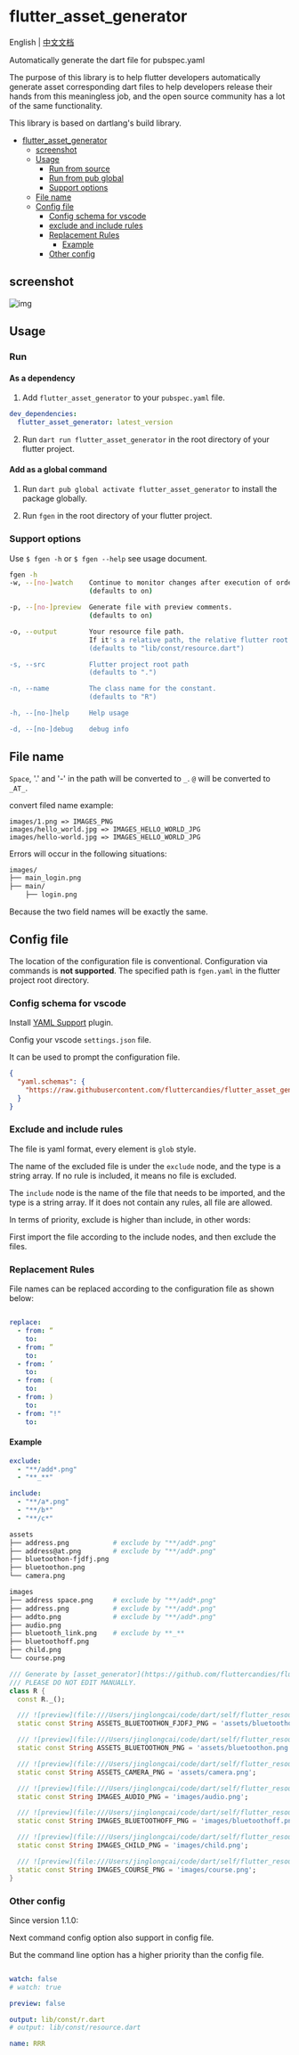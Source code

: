 # flutter_asset_generator

English | [中文文档](README_CHN.md)

Automatically generate the dart file for pubspec.yaml

The purpose of this library is to help flutter developers
automatically generate asset corresponding dart files
to help developers release their hands from this meaningless job,
and the open source community has a lot of the same functionality.

This library is based on dartlang's build library.

- [flutter\_asset\_generator](#flutter_asset_generator)
  - [screenshot](#screenshot)
  - [Usage](#usage)
    - [Run from source](#run-from-source)
    - [Run from pub global](#run-from-pub-global)
    - [Support options](#support-options)
  - [File name](#file-name)
  - [Config file](#config-file)
    - [Config schema for vscode](#config-schema-for-vscode)
    - [exclude and include rules](#exclude-and-include-rules)
    - [Replacement Rules](#replacement-rules)
      - [Example](#example)
    - [Other config](#other-config)

## screenshot

![img](https://raw.githubusercontent.com/CaiJingLong/some_asset/master/asset_gen_3.0.gif)

## Usage

### Run

#### As a dependency

1. Add `flutter_asset_generator` to your `pubspec.yaml` file.

```yaml
dev_dependencies:
  flutter_asset_generator: latest_version
```

2. Run `dart run flutter_asset_generator` in the root directory of your flutter project.

#### Add as a global command

1. Run `dart pub global activate flutter_asset_generator` to install the package globally.

2. Run `fgen` in the root directory of your flutter project.

### Support options

Use `$ fgen -h` or `$ fgen --help` see usage document.

```bash
fgen -h
-w, --[no-]watch    Continue to monitor changes after execution of orders.
                    (defaults to on)

-p, --[no-]preview  Generate file with preview comments.
                    (defaults to on)

-o, --output        Your resource file path.
                    If it's a relative path, the relative flutter root directory
                    (defaults to "lib/const/resource.dart")

-s, --src           Flutter project root path
                    (defaults to ".")

-n, --name          The class name for the constant.
                    (defaults to "R")

-h, --[no-]help     Help usage

-d, --[no-]debug    debug info
```

## File name

`Space`, '.' and '-' in the path will be converted to `_`. `@` will be converted to `_AT_`.

convert filed name example:

```log
images/1.png => IMAGES_PNG
images/hello_world.jpg => IMAGES_HELLO_WORLD_JPG
images/hello-world.jpg => IMAGES_HELLO_WORLD_JPG
```

Errors will occur in the following situations:

```bash
images/
├── main_login.png
├── main/
    ├── login.png
```

Because the two field names will be exactly the same.

## Config file

The location of the configuration file is conventional.
Configuration via commands is **not supported**.
The specified path is `fgen.yaml` in the flutter project root directory.

### Config schema for vscode

Install [YAML Support](https://marketplace.visualstudio.com/items?itemName=redhat.vscode-yaml) plugin.

Config your vscode `settings.json` file.

It can be used to prompt the configuration file.

```json
{
  "yaml.schemas": {
    "https://raw.githubusercontent.com/fluttercandies/flutter_asset_generator/master/fgen_schema.json": ["fgen.yaml"]
  }
}
```

### Exclude and include rules

The file is yaml format, every element is `glob` style.

The name of the excluded file is under the `exclude` node, and the type is a string array. If no rule is included, it means no file is excluded.

The `include` node is the name of the file that needs to be imported, and the type is a string array. If it does not contain any rules, all file are allowed.

In terms of priority, exclude is higher than include, in other words:

First import the file according to the include nodes, and then exclude the files.

### Replacement Rules

File names can be replaced according to the configuration file as shown below:

```yaml

replace:
  - from: “
    to: 
  - from: ”
    to: 
  - from: ’
    to:
  - from: (
    to:
  - from: )
    to:
  - from: "!"
    to:
```

#### Example

```yaml
exclude:
  - "**/add*.png"
  - "**_**"

include:
  - "**/a*.png"
  - "**/b*"
  - "**/c*"
```

```sh
assets
├── address.png           # exclude by "**/add*.png"
├── address@at.png        # exclude by "**/add*.png"
├── bluetoothon-fjdfj.png
├── bluetoothon.png
└── camera.png

images
├── address space.png     # exclude by "**/add*.png"
├── address.png           # exclude by "**/add*.png"
├── addto.png             # exclude by "**/add*.png"
├── audio.png
├── bluetooth_link.png    # exclude by **_**
├── bluetoothoff.png
├── child.png
└── course.png
```

```dart
/// Generate by [asset_generator](https://github.com/fluttercandies/flutter_asset_generator) library.
/// PLEASE DO NOT EDIT MANUALLY.
class R {
  const R._();

  /// ![preview](file:///Users/jinglongcai/code/dart/self/flutter_resource_generator/example/assets/bluetoothon-fjdfj.png)
  static const String ASSETS_BLUETOOTHON_FJDFJ_PNG = 'assets/bluetoothon-fjdfj.png';

  /// ![preview](file:///Users/jinglongcai/code/dart/self/flutter_resource_generator/example/assets/bluetoothon.png)
  static const String ASSETS_BLUETOOTHON_PNG = 'assets/bluetoothon.png';

  /// ![preview](file:///Users/jinglongcai/code/dart/self/flutter_resource_generator/example/assets/camera.png)
  static const String ASSETS_CAMERA_PNG = 'assets/camera.png';

  /// ![preview](file:///Users/jinglongcai/code/dart/self/flutter_resource_generator/example/images/audio.png)
  static const String IMAGES_AUDIO_PNG = 'images/audio.png';

  /// ![preview](file:///Users/jinglongcai/code/dart/self/flutter_resource_generator/example/images/bluetoothoff.png)
  static const String IMAGES_BLUETOOTHOFF_PNG = 'images/bluetoothoff.png';

  /// ![preview](file:///Users/jinglongcai/code/dart/self/flutter_resource_generator/example/images/child.png)
  static const String IMAGES_CHILD_PNG = 'images/child.png';

  /// ![preview](file:///Users/jinglongcai/code/dart/self/flutter_resource_generator/example/images/course.png)
  static const String IMAGES_COURSE_PNG = 'images/course.png';
}
```

### Other config

Since version 1.1.0:

Next command config option also support in config file.

But the command line option has a higher priority than the config file.

```yaml

watch: false
# watch: true

preview: false

output: lib/const/r.dart
# output: lib/const/resource.dart

name: RRR
```

[pub global]: https://dart.dev/tools/pub/cmd/pub-global#running-a-script-from-your-path
